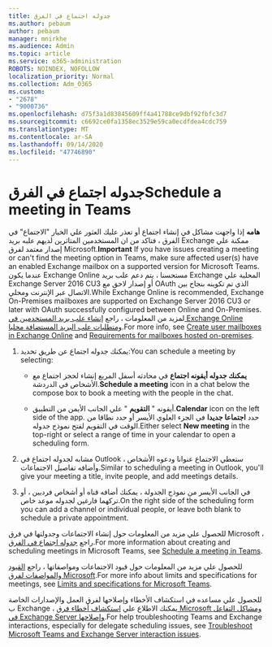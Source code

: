 ```yaml
---
title: جدوله اجتماع في الفرق
ms.author: pebaum
author: pebaum
manager: mnirkhe
ms.audience: Admin
ms.topic: article
ms.service: o365-administration
ROBOTS: NOINDEX, NOFOLLOW
localization_priority: Normal
ms.collection: Adm_O365
ms.custom:
- "2678"
- "9000736"
ms.openlocfilehash: d75f3a1d83845609ff4a41788ce9dbf92fbfc3d7
ms.sourcegitcommit: c6692ce0fa1358ec3529e59ca0ecdfdea4cdc759
ms.translationtype: MT
ms.contentlocale: ar-SA
ms.lasthandoff: 09/14/2020
ms.locfileid: "47746890"
---
```

# <a name="schedule-a-meeting-in-teams"></a><span data-ttu-id="f9379-102">جدوله اجتماع في الفرق</span><span class="sxs-lookup"><span data-stu-id="f9379-102">Schedule a meeting in Teams</span></span>

<span data-ttu-id="f9379-103">**هامه** إذا واجهت مشاكل في إنشاء اجتماع أو تعذر عليك العثور علي الخيار "الاجتماع" في الفرق ، فتاكد من ان المستخدمين المتاثرين لديهم علبه بريد Exchange ممكنة علي إصدار معتمد لفرق Microsoft.</span><span class="sxs-lookup"><span data-stu-id="f9379-103">**Important** If you have issues creating a meeting or can't find the meeting option in Teams, make sure affected user(s) have an enabled Exchange mailbox on a supported version for Microsoft Teams.</span></span> <span data-ttu-id="f9379-104">عندما يكون Exchange Online مستحسنا ، يتم دعم علب بريد Exchange المحلية علي Exchange Server 2016 CU3 أو إصدار لاحق مع OAuth الذي تم تكوينه بنجاح بين الاتصال عبر الإنترنت ومحلي.</span><span class="sxs-lookup"><span data-stu-id="f9379-104">While Exchange Online is recommended, Exchange On-Premises mailboxes are supported on Exchange Server 2016 CU3 or later with OAuth successfully configured between Online and On-Premises.</span></span> <span data-ttu-id="f9379-105">لمزيد من المعلومات ، راجع [إنشاء علب بريد المستخدمين في Exchange Online](https://docs.microsoft.com/exchange/recipients-in-exchange-online/create-user-mailboxes) [ومتطلبات علب البريد المستضافة محليا](https://docs.microsoft.com/microsoftteams/exchange-teams-interact#requirements-for-mailboxes-hosted-on-premises).</span><span class="sxs-lookup"><span data-stu-id="f9379-105">For more info, see [Create user mailboxes in Exchange Online](https://docs.microsoft.com/exchange/recipients-in-exchange-online/create-user-mailboxes) and [Requirements for mailboxes hosted on-premises](https://docs.microsoft.com/microsoftteams/exchange-teams-interact#requirements-for-mailboxes-hosted-on-premises).</span></span> 

1. <span data-ttu-id="f9379-106">يمكنك جدوله اجتماع عن طريق تحديد:</span><span class="sxs-lookup"><span data-stu-id="f9379-106">You can schedule a meeting by selecting:</span></span>

    - <span data-ttu-id="f9379-107">**يمكنك جدوله أيقونه اجتماع** في محادثه أسفل المربع إنشاء لحجز اجتماع مع الأشخاص في الدردشة.</span><span class="sxs-lookup"><span data-stu-id="f9379-107">**Schedule a meeting** icon in a chat below the compose box to book a meeting with the people in the chat.</span></span>

    - <span data-ttu-id="f9379-108">أيقونه " **التقويم** " علي الجانب الأيمن من التطبيق.</span><span class="sxs-lookup"><span data-stu-id="f9379-108">**Calendar** icon on the left side of the app.</span></span> <span data-ttu-id="f9379-109">حدد **اجتماعا جديدا** في الجزء العلوي الأيسر أو حدد نطاقا من الوقت في التقويم لفتح نموذج جدوله.</span><span class="sxs-lookup"><span data-stu-id="f9379-109">Either select **New meeting** in the top-right or select a range of time in your calendar to open a scheduling form.</span></span>

2. <span data-ttu-id="f9379-110">مشابه لجدوله اجتماع في Outlook ، ستعطي الاجتماع عنوانا ودعوه الأشخاص وأضافه تفاصيل الاجتماعات.</span><span class="sxs-lookup"><span data-stu-id="f9379-110">Similar to scheduling a meeting in Outlook, you'll give your meeting a title, invite people, and add meetings details.</span></span>

3. <span data-ttu-id="f9379-111">في الجانب الأيسر من نموذج الجدولة ، يمكنك أضافه قناه أو أشخاص فرديين ، أو تركهما فارغين لجدوله موعد خاص.</span><span class="sxs-lookup"><span data-stu-id="f9379-111">On the right side of the scheduling form you can add a channel or individual people, or leave both blank to schedule a private appointment.</span></span>

<span data-ttu-id="f9379-112">للحصول علي مزيد من المعلومات حول إنشاء الاجتماعات وجدولتها في فرق Microsoft ، راجع [جدوله اجتماع في الفرق](https://support.office.com/article/Schedule-a-meeting-in-Teams-943507a9-8583-4c58-b5d2-8ec8265e04e5).</span><span class="sxs-lookup"><span data-stu-id="f9379-112">For more information about creating and scheduling meetings in Microsoft Teams, see [Schedule a meeting in Teams](https://support.office.com/article/Schedule-a-meeting-in-Teams-943507a9-8583-4c58-b5d2-8ec8265e04e5).</span></span>

<span data-ttu-id="f9379-113">للحصول علي مزيد من المعلومات حول قيود الاجتماعات ومواصفاتها ، راجع [القيود والمواصفات لفرق Microsoft](https://docs.microsoft.com/microsoftteams/limits-specifications-teams#meetings-and-calls).</span><span class="sxs-lookup"><span data-stu-id="f9379-113">For more info about limits and specifications for meetings, see [Limits and specifications for Microsoft Teams](https://docs.microsoft.com/microsoftteams/limits-specifications-teams#meetings-and-calls).</span></span>

<span data-ttu-id="f9379-114">للحصول علي مساعده في استكشاف الأخطاء وإصلاحها لفرق العمل والإصدارات الخاصة ب Exchange ، يمكنك الاطلاع علي [استكشاف أخطاء فرق Microsoft ومشاكل التفاعل في Exchange Server وإصلاحها](https://docs.microsoft.com/microsoftteams/troubleshoot/known-issues/teams-exchange-interaction-issue).</span><span class="sxs-lookup"><span data-stu-id="f9379-114">For help troubleshooting Teams and Exchange interactions, especially for delegate scheduling issues, see [Troubleshoot Microsoft Teams and Exchange Server interaction issues](https://docs.microsoft.com/microsoftteams/troubleshoot/known-issues/teams-exchange-interaction-issue).</span></span>